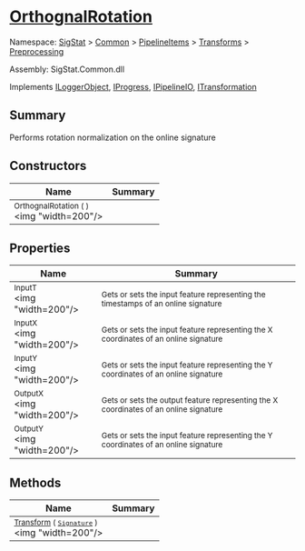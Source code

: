 # [OrthognalRotation](./OrthognalRotation.md)

Namespace: [SigStat]() > [Common](./../../../README.md) > [PipelineItems]() > [Transforms]() > [Preprocessing](./README.md)

Assembly: SigStat.Common.dll

Implements [ILoggerObject](./../../../ILoggerObject.md), [IProgress](./../../../Helpers/IProgress.md), [IPipelineIO](./../../../Pipeline/IPipelineIO.md), [ITransformation](./../../../ITransformation.md)

## Summary
Performs rotation normalization on the online signature

## Constructors

| Name | Summary | 
| --- | --- | 
| <sub>OrthognalRotation (  )</sub><div style="pointer-events: none; cursor: default;"><img "width=200"/></div>| <sub></sub>| <br>


## Properties

| Name | Summary | 
| --- | --- | 
| <sub>InputT</sub><div style="pointer-events: none; cursor: default;"><img "width=200"/></div>| <sub>Gets or sets the input feature representing the timestamps of an online signature</sub>| <br>
| <sub>InputX</sub><div style="pointer-events: none; cursor: default;"><img "width=200"/></div>| <sub>Gets or sets the input feature representing the X coordinates of an online signature</sub>| <br>
| <sub>InputY</sub><div style="pointer-events: none; cursor: default;"><img "width=200"/></div>| <sub>Gets or sets the input feature representing the Y coordinates of an online signature</sub>| <br>
| <sub>OutputX</sub><div style="pointer-events: none; cursor: default;"><img "width=200"/></div>| <sub>Gets or sets the output feature representing the X coordinates of an online signature</sub>| <br>
| <sub>OutputY</sub><div style="pointer-events: none; cursor: default;"><img "width=200"/></div>| <sub>Gets or sets the input feature representing the Y coordinates of an online signature</sub>| <br>


## Methods

| Name | Summary | 
| --- | --- | 
| <sub>[Transform](./Methods/OrthognalRotation-100663807.md) ( [`Signature`](./../../../Signature.md) )</sub><div style="pointer-events: none; cursor: default;"><img "width=200"/></div>| <sub></sub>| <br>


